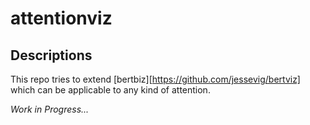# attentionviz
## Descriptions
This repo tries to extend [bertbiz][https://github.com/jessevig/bertviz] which can be applicable to any kind of attention.

_Work in Progress..._